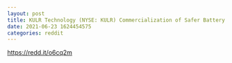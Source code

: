 ```yaml
--- 
layout: post 
title: KULR Technology (NYSE: KULR) Commercialization of Safer Battery Tech this Summer? 
date: 2021-06-23 1624454575 
categories: reddit 
--- 
```

https://redd.it/o6cq2m